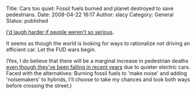Title: Cars too quiet:  Fossil fuels burned and planet destroyed to save pedestrians.
Date: 2008-04-22 16:17
Author: slacy
Category: General
Status: published

[I'd laugh harder if people weren't so
serious](http://wheels.blogs.nytimes.com/2008/04/22/are-hybrids-too-quiet/index.html?ex=1366603200&en=1baaed53e0078266&ei=5088&partner=rssnyt&emc=rss).

It seems as though the world is looking for ways to rationalize not
driving an efficient car. Let the FUD wars begin.

(Yes, I do believe that there will be a marginal increase in pedestrian
deaths [even though they've been falling in recent
years](http://www.pubmedcentral.nih.gov/pagerender.fcgi?artid=1060105&pageindex=1)
due to quieter electric cars. Faced with the alternatives: Burning
fossil fuels to 'make noise' and adding 'noisemakers' to hybrids, I'll
choose to take my chances and look both ways before crossing the
street.)
